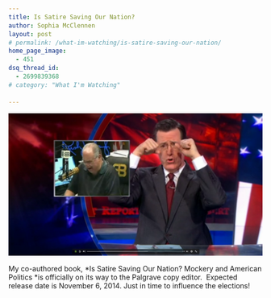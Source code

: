 ```yaml
---
title: Is Satire Saving Our Nation?
author: Sophia McClennen
layout: post
# permalink: /what-im-watching/is-satire-saving-our-nation/
home_page_image:
  - 451
dsq_thread_id:
  - 2699839368
# category: "What I'm Watching"
 
---
```


![](/assets/img/Screen-Shot-2013-02-05-at-6.36.28-PM.png)

My co-authored book, *Is Satire Saving Our Nation? Mockery and American Politics *is officially on its way to the Palgrave copy editor.  Expected release date is November 6, 2014. Just in time to influence the elections!
